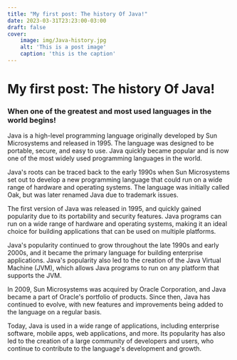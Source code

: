 ```yaml
---
title: "My first post: The history Of Java!"
date: 2023-03-31T23:23:00-03:00
draft: false
cover: 
    image: img/Java-history.jpg
    alt: 'This is a post image'
    caption: 'this is the caption'
---
```


# My first post: The history Of Java!
### When one of the greatest and most used languages in the world begins!
Java is a high-level programming language originally developed by Sun Microsystems and released in 1995. The language was designed to be portable, secure, and easy to use. Java quickly became popular and is now one of the most widely used programming languages in the world.

Java's roots can be traced back to the early 1990s when Sun Microsystems set out to develop a new programming language that could run on a wide range of hardware and operating systems. The language was initially called Oak, but was later renamed Java due to trademark issues.

The first version of Java was released in 1995, and quickly gained popularity due to its portability and security features. Java programs can run on a wide range of hardware and operating systems, making it an ideal choice for building applications that can be used on multiple platforms.

Java's popularity continued to grow throughout the late 1990s and early 2000s, and it became the primary language for building enterprise applications. Java's popularity also led to the creation of the Java Virtual Machine (JVM), which allows Java programs to run on any platform that supports the JVM.

In 2009, Sun Microsystems was acquired by Oracle Corporation, and Java became a part of Oracle's portfolio of products. Since then, Java has continued to evolve, with new features and improvements being added to the language on a regular basis.

Today, Java is used in a wide range of applications, including enterprise software, mobile apps, web applications, and more. Its popularity has also led to the creation of a large community of developers and users, who continue to contribute to the language's development and growth.
